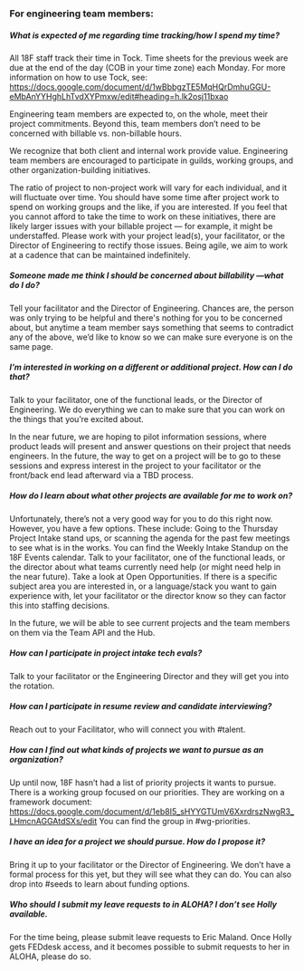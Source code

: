 ### For engineering team members:

##### What is expected of me regarding time tracking/how I spend my time?
All 18F staff track their time in Tock. Time sheets for the previous week are due at the end of the day (COB in your time zone) each Monday. For more information on how to use Tock, see: https://docs.google.com/document/d/1wBbbgzTE5MqHQrDmhuGGU-eMbAnYYHghLhTvdXYPmxw/edit#heading=h.lk2osj11bxao 

Engineering team members are expected to, on the whole, meet their project commitments. Beyond this, team members don’t need to be concerned with billable vs. non-billable hours.

We recognize that both client and internal work provide value. Engineering team members are encouraged to participate in guilds, working groups, and other organization-building initiatives.

The ratio of project to non-project work will vary for each individual, and it will fluctuate over time. You should have some time after project work to spend on working groups and the like, if you are interested. If you feel that you cannot afford to take the time to work on these initiatives, there are likely larger issues with your billable project — for example, it might be understaffed. Please work with your project lead(s), your facilitator, or the Director of Engineering to rectify those issues. Being agile, we aim to work at a cadence that can be maintained indefinitely. 


##### Someone made me think I should be concerned about billability —what do I do?
Tell your facilitator and the Director of Engineering. Chances are, the person was only trying to be helpful and there's nothing for you to be concerned about, but anytime a team member says something that seems to contradict any of the above, we’d like to know so we can make sure everyone is on the same page.


##### I’m interested in working on a different or additional project. How can I do that?
Talk to your facilitator, one of the functional leads, or the Director of Engineering. We do everything we can to make sure that you can work on the things that you’re excited about.

In the near future, we are hoping to pilot information sessions, where product leads will present and answer questions on their project that needs engineers. In the future, the way to get on a project will be to go to these sessions and express interest in the project to your facilitator or the front/back end lead afterward via a TBD process.

##### How do I learn about what other projects are available for me to work on?
Unfortunately, there’s not a very good way for you to do this right now. However, you have a few options. These include: 
Going to the Thursday Project Intake stand ups, or scanning the agenda for the past few meetings to see what is in the works. You can find the Weekly Intake Standup on the 18F Events calendar.
Talk to your facilitator, one of the functional leads, or the director about what teams currently need help (or might need help in the near future).
Take a look at Open Opportunities.
If there is a specific subject area you are interested in, or a language/stack you want to gain experience with, let your facilitator or the director know so they can factor this into staffing decisions.

In the future, we will be able to see current projects and the team members on them via the Team API and the Hub.


##### How can I participate in project intake tech evals?
Talk to your facilitator or the Engineering Director and they will get you into the rotation.


##### How can I participate in resume review and candidate interviewing?
Reach out to your Facilitator, who will connect you with #talent.


##### How can I find out what kinds of projects we want to pursue as an organization?
Up until now, 18F hasn’t had a list of priority projects it wants to pursue. There is a working group focused on our priorities. They are working on a framework document: https://docs.google.com/document/d/1eb8I5_sHYYGTUmV6XxrdrszNwgR3_LHmcnAGGAtdSXs/edit 
You can find the group in #wg-priorities.


##### I have an idea for a project we should pursue. How do I propose it?
Bring it up to your facilitator or the Director of Engineering. We don’t have a formal process for this yet, but they will see what they can do. You can also drop into #seeds to learn about funding options.


##### Who should I submit my leave requests to in ALOHA? I don’t see Holly available.
For the time being, please submit leave requests to Eric Maland. Once Holly gets FEDdesk access, and it becomes possible to submit requests to her in ALOHA, please do so. 
